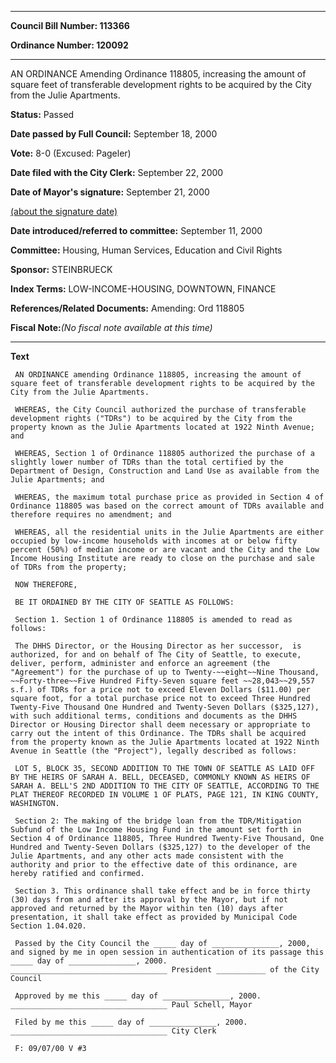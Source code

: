 

********

**Council Bill Number: 113366**
   
**Ordinance Number: 120092**
********

 AN ORDINANCE Amending Ordinance 118805, increasing the amount of square feet of transferable development rights to be acquired by the City from the Julie Apartments.

**Status:** Passed
   
**Date passed by Full Council:** September 18, 2000
   
**Vote:** 8-0 (Excused: Pageler)
   
**Date filed with the City Clerk:** September 22, 2000
   
**Date of Mayor's signature:** September 21, 2000
   
[(about the signature date)](/~public/approvaldate.htm)
   
   
   
**Date introduced/referred to committee:** September 11, 2000
   
**Committee:** Housing, Human Services, Education and Civil Rights
   
**Sponsor:** STEINBRUECK
   
   
**Index Terms:** LOW-INCOME-HOUSING, DOWNTOWN, FINANCE

**References/Related Documents:** Amending: Ord 118805

**Fiscal Note:**_(No fiscal note available at this time)_

********

**Text**
   
```
 AN ORDINANCE amending Ordinance 118805, increasing the amount of square feet of transferable development rights to be acquired by the City from the Julie Apartments.

 WHEREAS, the City Council authorized the purchase of transferable development rights ("TDRs") to be acquired by the City from the property known as the Julie Apartments located at 1922 Ninth Avenue; and

 WHEREAS, Section 1 of Ordinance 118805 authorized the purchase of a slightly lower number of TDRs than the total certified by the Department of Design, Construction and Land Use as available from the Julie Apartments; and

 WHEREAS, the maximum total purchase price as provided in Section 4 of Ordinance 118805 was based on the correct amount of TDRs available and therefore requires no amendment; and

 WHEREAS, all the residential units in the Julie Apartments are either occupied by low-income households with incomes at or below fifty percent (50%) of median income or are vacant and the City and the Low Income Housing Institute are ready to close on the purchase and sale of TDRs from the property;

 NOW THEREFORE,

 BE IT ORDAINED BY THE CITY OF SEATTLE AS FOLLOWS:

 Section 1. Section 1 of Ordinance 118805 is amended to read as follows:

 The DHHS Director, or the Housing Director as her successor,  is authorized, for and on behalf of The City of Seattle, to execute, deliver, perform, administer and enforce an agreement (the "Agreement") for the purchase of up to Twenty-~~eight~~Nine Thousand, ~~Forty-three~~Five Hundred Fifty-Seven square feet ~~28,043~~29,557 s.f.) of TDRs for a price not to exceed Eleven Dollars ($11.00) per square foot, for a total purchase price not to exceed Three Hundred Twenty-Five Thousand One Hundred and Twenty-Seven Dollars ($325,127), with such additional terms, conditions and documents as the DHHS Director or Housing Director shall deem necessary or appropriate to carry out the intent of this Ordinance. The TDRs shall be acquired from the property known as the Julie Apartments located at 1922 Ninth Avenue in Seattle (the "Project"), legally described as follows:

 LOT 5, BLOCK 35, SECOND ADDITION TO THE TOWN OF SEATTLE AS LAID OFF BY THE HEIRS OF SARAH A. BELL, DECEASED, COMMONLY KNOWN AS HEIRS OF SARAH A. BELL'S 2ND ADDITION TO THE CITY OF SEATTLE, ACCORDING TO THE PLAT THEREOF RECORDED IN VOLUME 1 OF PLATS, PAGE 121, IN KING COUNTY, WASHINGTON.

 Section 2: The making of the bridge loan from the TDR/Mitigation Subfund of the Low Income Housing Fund in the amount set forth in Section 4 of Ordinance 118805, Three Hundred Twenty-Five Thousand, One Hundred and Twenty-Seven Dollars ($325,127) to the developer of the Julie Apartments, and any other acts made consistent with the authority and prior to the effective date of this ordinance, are hereby ratified and confirmed.

 Section 3. This ordinance shall take effect and be in force thirty (30) days from and after its approval by the Mayor, but if not approved and returned by the Mayor within ten (10) days after presentation, it shall take effect as provided by Municipal Code Section 1.04.020.

 Passed by the City Council the _____ day of _______________, 2000, and signed by me in open session in authentication of its passage this _____ day of _______________, 2000. ___________________________________ President ___________ of the City Council

 Approved by me this _____ day of _______________, 2000. ___________________________________ Paul Schell, Mayor

 Filed by me this _____ day of _______________, 2000. ___________________________________ City Clerk

 F: 09/07/00 V #3

```
